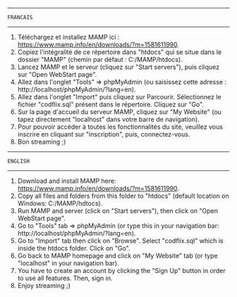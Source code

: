 ----------------
    FRANCAIS
----------------

1. Téléchargez et installez MAMP ici : https://www.mamp.info/en/downloads/?m=1581611990.
2. Copiez l'intégralité de ce répertoire dans "htdocs" qui se situe dans le dossier "MAMP" (chemin par défaut : C:/MAMP/htdocs).
3. Lancez MAMP et le serveur (cliquez sur "Start servers"), puis cliquez sur "Open WebStart page".
4. Allez dans l'onglet "Tools" => phpMyAdmin (ou saisissez cette adresse : http://localhost/phpMyAdmin/?lang=en).
5. Allez dans l'onglet "Import" puis cliquez sur Parcourir. Sélectionnez le fichier "codflix.sql" présent dans le répertoire. Cliquez sur "Go".
6. Sur la page d'accueil du serveur MAMP, cliquez sur "My Website" (ou tapez directement "localhost" dans votre barre de navigation).
7. Pour pouvoir accéder à toutes les fonctionnalités du site, veuillez vous inscrire en cliquant sur "inscription", puis, connectez-vous.
8. Bon streaming ;)



----------------
    ENGLISH
----------------

1. Download and install MAMP here: https://www.mamp.info/en/downloads/?m=1581611990.
2. Copy all files and folders from this folder to "htdocs" (default location on Windows: C:/MAMP/hdtocs).
3. Run MAMP and server (click on "Start servers"), then click on "Open WebStart page".
4. Go to "Tools" tab => phpMyAdmin (or type this in your navigation bar: http://localhost/phpMyAdmin/?lang=en).
5. Go to "Import" tab then click on "Browse". Select "codflix.sql" which is inside the htdocs folder. Click on "Go".
6. Go back to MAMP homepage and click on "My Website" tab (or type "localhost" in your navigation bar).
7. You have to create an account by clicking the "Sign Up" button in order to use all features. Then, sign in.
8. Enjoy streaming ;)